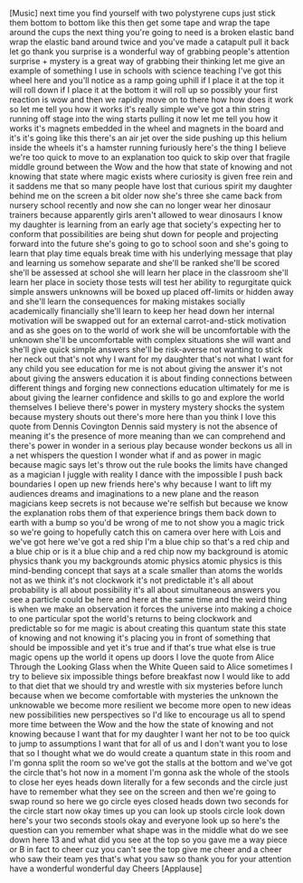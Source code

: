
[Music]
next time you find yourself with two
polystyrene cups just stick them bottom
to bottom like this then get some tape
and wrap the tape around the cups the
next thing you&#39;re going to need is a
broken elastic band wrap the elastic
band around twice and you&#39;ve made a
catapult
pull it back let go thank you surprise
is a wonderful way of grabbing people&#39;s
attention surprise + mystery is a great
way of grabbing their thinking let me
give an example of something I use in
schools with science teaching I&#39;ve got
this wheel here and you&#39;ll notice as a
ramp going uphill if I place it at the
top it will roll down if I place it at
the bottom it will roll up so possibly
your first reaction is wow and then we
rapidly move on to there how how does it
work so let me tell you how it works
it&#39;s really simple we&#39;ve got a thin
string running off stage into the wing
starts pulling it now let me tell you
how it works it&#39;s magnets embedded in
the wheel and magnets in the board and
it&#39;s it&#39;s going like this there&#39;s an air
jet over the side pushing up this helium
inside the wheels it&#39;s a hamster running
furiously here&#39;s the thing I believe
we&#39;re too quick to move to an
explanation too quick to skip over that
fragile middle ground between the Wow
and the how that state of knowing and
not knowing that state where magic
exists where curiosity is given free
rein and it saddens me that so many
people have lost that curious spirit my
daughter behind me on the screen a bit
older now she&#39;s three she came back from
nursery school recently and now she can
no longer wear her dinosaur trainers
because apparently girls aren&#39;t allowed
to wear
dinosaurs I know my daughter is learning
from an early age that society&#39;s
expecting her to conform that
possibilities are being shut down for
people and projecting forward into the
future she&#39;s going to go to school soon
and she&#39;s going to learn that play time
equals break time with his underlying
message that play and learning us
somehow separate and she&#39;ll be ranked
she&#39;ll be scored she&#39;ll be assessed at
school she will learn her place in the
classroom she&#39;ll learn her place in
society those tests will test her
ability to regurgitate quick simple
answers unknowns will be boxed up placed
off-limits or hidden away and she&#39;ll
learn the consequences for making
mistakes socially academically
financially she&#39;ll learn to keep her
head down her internal motivation will
be swapped out for an external
carrot-and-stick motivation and as she
goes on to the world of work she will be
uncomfortable with the unknown she&#39;ll be
uncomfortable with complex situations
she will want and she&#39;ll give quick
simple answers she&#39;ll be risk-averse not
wanting to stick her neck out that&#39;s not
why I want for my daughter that&#39;s not
what I want for any child you see
education for me is not about giving the
answer it&#39;s not about giving the answers
education it is about finding
connections between different things and
forging new connections education
ultimately for me is about giving the
learner confidence and skills to go and
explore the world themselves I believe
there&#39;s power in mystery mystery shocks
the system because mystery shouts out
there&#39;s more here than you think I love
this quote from Dennis Covington Dennis
said mystery is not the absence of
meaning it&#39;s the presence of more
meaning than we can comprehend and
there&#39;s power in wonder in a serious
play because wonder beckons us all in a
net whispers the question I wonder what
if and as power in magic because magic
says let&#39;s throw out the rule books the
limits have changed as a magician I
juggle with reality I dance with the
impossible I push back
boundaries I open up new friends here&#39;s
why because I want to lift my audiences
dreams and imaginations to a new plane
and the reason magicians keep secrets is
not because we&#39;re selfish but because we
know the explanation robs them of that
experience brings them back down to
earth with a bump
so you&#39;d be wrong of me to not show you
a magic trick so we&#39;re going to
hopefully catch this on camera over here
with Lois and we&#39;ve got here we&#39;ve got a
red ship I&#39;m a blue chip so that&#39;s a red
chip and a blue chip or is it a blue
chip and a red chip now my background is
atomic physics thank you my backgrounds
atomic physics atomic physics is this
mind-bending concept that says at a
scale smaller than atoms the worlds not
as we think it&#39;s not clockwork it&#39;s not
predictable
it&#39;s all about probability is all about
possibility it&#39;s all about simultaneous
answers you see a particle could be here
and here at the same time and the weird
thing is when we make an observation it
forces the universe into making a choice
to one particular spot the world&#39;s
returns to being clockwork and
predictable so for me magic is about
creating this quantum state this state
of knowing and not knowing it&#39;s placing
you in front of something that should be
impossible and yet it&#39;s true and if
that&#39;s true what else is true magic
opens up the world it opens up doors I
love the quote from Alice Through the
Looking Glass when the White Queen said
to Alice sometimes I try to believe six
impossible things before breakfast now I
would like to add to that diet that we
should try and wrestle with six
mysteries before lunch because when we
become comfortable with mysteries the
unknown the unknowable we become more
resilient we become more open to new
ideas new possibilities new perspectives
so I&#39;d like to encourage us all to spend
more time between the Wow and the how
the state of knowing
and not knowing because I want that for
my daughter I want her not to be too
quick to jump to assumptions
I want that for all of us and I don&#39;t
want you to lose that so I thought what
we do would create a quantum state in
this room and I&#39;m gonna split the room
so we&#39;ve got the stalls at the bottom
and we&#39;ve got the circle that&#39;s hot now
in a moment I&#39;m gonna ask the whole of
the stools to close her eyes heads down
literally for a few seconds and the
circle just have to remember what they
see on the screen and then we&#39;re going
to swap round so here we go
circle eyes closed heads down two
seconds for the circle start now okay
times up you can look up stools circle
look down here&#39;s your two seconds stools
okay and everyone look up so here&#39;s the
question can you remember what shape was
in the middle what do we see down here
13 and what did you see at the top so
you gave me a way piece or B in fact to
cheer cuz you can&#39;t see the top give me
cheer and a cheer who saw their team yes
that&#39;s what you saw so thank you for
your attention have a wonderful
wonderful day Cheers
[Applause]
